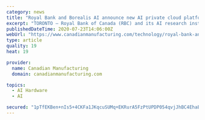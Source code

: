 ```yaml
---
category: news
title: "Royal Bank and Borealis AI announce new AI private cloud platform"
excerpt: "TORONTO — Royal Bank of Canada (RBC) and its AI research institute Borealis AI have partnered with enterprise software provider Red Hat and hardware and chip manufacturer NVIDIA to develop a new AI computing platform. RBC says it and Borealis AI set out ..."
publishedDateTime: 2020-07-23T14:06:00Z
webUrl: "https://www.canadianmanufacturing.com/technology/royal-bank-and-borealis-ai-announce-new-ai-private-cloud-platform-257743/"
type: article
quality: 19
heat: 19

provider:
  name: Canadian Manufacturing
  domain: canadianmanufacturing.com

topics:
  - AI Hardware
  - AI

secured: "1pTfEKBen+nIs5+4CKFa1JKqcuSUMq+EKRurA5FzPtUPDP054qvjJhBC4EhaEz9dJaVvNcNm9g3z7C1sO2Uh5pv5iPAxloCf2JnthlgR+Ye987lndMjEQRlRUqRVzdfDODtOy7SnVv84N6zMaDeoL2sAQLye+BT4oArCf58pyI9c9UtVUBcl1oOQXaMr8HWYdnveBBNrKuUaMoqSsLPNgaSbrIAQzw60dUrpY8ir6ugcVlqn3OkY1wS6sVaP8gzVolRzRX+ikKONbY8Rrn1+LYj4FdK1bfYmZftHvuZzrtMCanFQ5QTMQMJewILptkGqJjPlcwT3psXamGFzj521iw==;OHdiMYtsEZfcGVsGkR9kMQ=="
---
```


